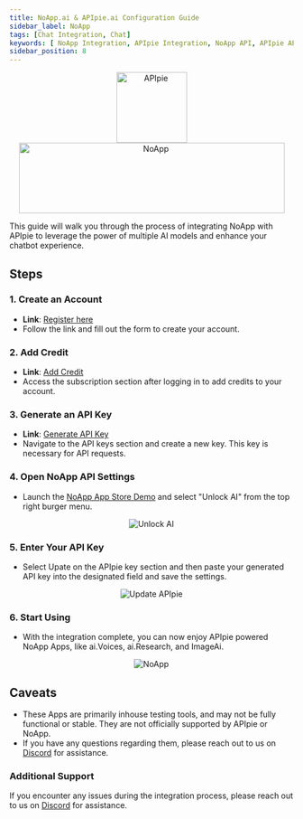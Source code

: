 ```yaml
---
title: NoApp.ai & APIpie.ai Configuration Guide
sidebar_label: NoApp
tags: [Chat Integration, Chat]
keywords: [ NoApp Integration, APIpie Integration, NoApp API, APIpie API, ChatGPT Alternative, Chat GPT Alternative, Chatbot Integration, AI Integration, LLM API, OpenAI Alternative, Openai Integration, AI Chatbot, AI Models Integration, API Integration Guide, AI Agent Integration, Conversational AI Integration, AI Assistant Integration, AI Service Integration, API Integration for AI, Neuronic AI Integration, AI Chat API, AI Model Integration, AI Integration Platform, AI Application Integration, AI Solutions API, APIpie AI Integration, AI Development API, AI Chat Framework, AI Assistant API, AI Integration Tutorial, Integrate NoApp with APIpie, API Integration Documentation, APIpie Chatbot, AI Integration Steps, AI Integration Best Practices, AI Integration Tools, AI Integration Services, AI Integration Benefits, APIpie Chatbot Integration, NoApp Setup, NoApp Configuration, NoApp API Guide, APIpie NoApp Integration Guide ]
sidebar_position: 8
---
```


<div align="center">
    <img src="/docs/img/apipie-logo.png" alt="APIpie" width="125" height="125"style={{ marginRight: '20px' }} />
    <img src="/docs/img/Integrations/NoApp/NoApp.png" alt="NoApp" width="471" height="125" />

</div>


This guide will walk you through the process of integrating NoApp with APIpie to leverage the power of multiple AI models and enhance your chatbot experience.

## Steps

### 1. Create an Account
- **Link**: [Register here](https://apipie.ai/dashboard/auth/register)
- Follow the link and fill out the form to create your account.

### 2. Add Credit
- **Link**: [Add Credit](https://apipie.ai/dashboard/profile/subscribe)
- Access the subscription section after logging in to add credits to your account.

### 3. Generate an API Key
- **Link**: [Generate API Key](https://apipie.ai/dashboard/profile/api-keys)
- Navigate to the API keys section and create a new key. This key is necessary for API requests.

### 4. Open NoApp API Settings
- Launch the [NoApp App Store Demo](hhttps://noapp.ai/) and select "Unlock AI" from the top right burger menu.

<div align="center">
    <img src="/docs/img/Integrations/NoApp/Unlock-AI.png" alt="Unlock AI"/>
</div>

### 5. Enter Your API Key
- Select Upate on the APIpie key section and then paste your generated API key into the designated field and save the settings.

<div align="center">
    <img src="/docs/img/Integrations/NoApp/Update-APIPIE.png" alt="Update APIpie" />
</div>


### 6. Start Using
- With the integration complete, you can now enjoy APIpie powered NoApp Apps, like ai.Voices, ai.Research, and ImageAi.
 
<div align="center">
    <img src="/docs/img/Integrations/NoApp/Noapp-Apps.png" alt="NoApp"/>
</div>



## Caveats 
- These Apps are primarily inhouse testing tools, and may not be fully functional or stable. They are not officially supported by APIpie or NoApp.
- If you have any questions regarding them, please reach out to us on [Discord](https://discord.gg/hs82THc9Tw) for assistance.

### Additional Support
If you encounter any issues during the integration process, please reach out to us on [Discord](https://discord.gg/hs82THc9Tw) for assistance.